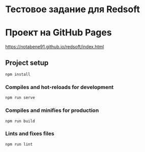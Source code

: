 # Тестовое задание для Redsoft

# Проект на GitHub Pages
https://notabene91.github.io/redsoft/index.html

## Project setup
```
npm install
```

### Compiles and hot-reloads for development
```
npm run serve
```

### Compiles and minifies for production
```
npm run build
```

### Lints and fixes files
```
npm run lint
```
